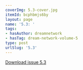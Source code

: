 ```yaml
---
coverImg: 5.3-cover.jpg
itemId: bcphbmjs6by
layout: page
name: '5.3: '
tags:
- hasAuthor: dreamnetwork
- hasTag: dream-network-volume-5
type: post
urlSlug: '5.3'
---
```

<a href="../files/pdfs/Volume_5/5.3-Dream-Network-Bulletin-Vol-5-No-3.pdf" download="">Download issue 5.3</a>